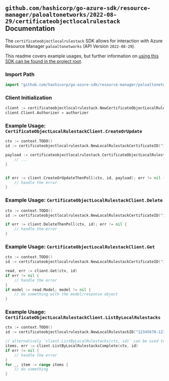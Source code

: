 
## `github.com/hashicorp/go-azure-sdk/resource-manager/paloaltonetworks/2022-08-29/certificateobjectlocalrulestack` Documentation

The `certificateobjectlocalrulestack` SDK allows for interaction with Azure Resource Manager `paloaltonetworks` (API Version `2022-08-29`).

This readme covers example usages, but further information on [using this SDK can be found in the project root](https://github.com/hashicorp/go-azure-sdk/tree/main/docs).

### Import Path

```go
import "github.com/hashicorp/go-azure-sdk/resource-manager/paloaltonetworks/2022-08-29/certificateobjectlocalrulestack"
```


### Client Initialization

```go
client := certificateobjectlocalrulestack.NewCertificateObjectLocalRulestackClientWithBaseURI("https://management.azure.com")
client.Client.Authorizer = authorizer
```


### Example Usage: `CertificateObjectLocalRulestackClient.CreateOrUpdate`

```go
ctx := context.TODO()
id := certificateobjectlocalrulestack.NewLocalRulestackCertificateID("12345678-1234-9876-4563-123456789012", "example-resource-group", "localRulestackName", "name")

payload := certificateobjectlocalrulestack.CertificateObjectLocalRulestackResource{
	// ...
}


if err := client.CreateOrUpdateThenPoll(ctx, id, payload); err != nil {
	// handle the error
}
```


### Example Usage: `CertificateObjectLocalRulestackClient.Delete`

```go
ctx := context.TODO()
id := certificateobjectlocalrulestack.NewLocalRulestackCertificateID("12345678-1234-9876-4563-123456789012", "example-resource-group", "localRulestackName", "name")

if err := client.DeleteThenPoll(ctx, id); err != nil {
	// handle the error
}
```


### Example Usage: `CertificateObjectLocalRulestackClient.Get`

```go
ctx := context.TODO()
id := certificateobjectlocalrulestack.NewLocalRulestackCertificateID("12345678-1234-9876-4563-123456789012", "example-resource-group", "localRulestackName", "name")

read, err := client.Get(ctx, id)
if err != nil {
	// handle the error
}
if model := read.Model; model != nil {
	// do something with the model/response object
}
```


### Example Usage: `CertificateObjectLocalRulestackClient.ListByLocalRulestacks`

```go
ctx := context.TODO()
id := certificateobjectlocalrulestack.NewLocalRulestackID("12345678-1234-9876-4563-123456789012", "example-resource-group", "localRulestackName")

// alternatively `client.ListByLocalRulestacks(ctx, id)` can be used to do batched pagination
items, err := client.ListByLocalRulestacksComplete(ctx, id)
if err != nil {
	// handle the error
}
for _, item := range items {
	// do something
}
```
